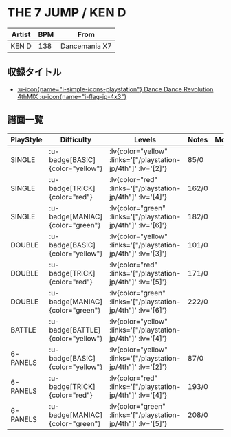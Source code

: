 # THE 7 JUMP / KEN D

|Artist|BPM|From|
|------|---|----|
|KEN D|138|Dancemania X7|

## 収録タイトル

- [ :u-icon{name="i-simple-icons-playstation"} Dance Dance Revolution 4thMIX :u-icon{name="i-flag-jp-4x3"} ](/playstation-jp/4th)

## 譜面一覧

|PlayStyle|Difficulty|Levels|Notes|Movie|
|---------|----------|------|-----|-----|
|SINGLE| :u-badge[BASIC]{color="yellow"} | :lv{color="yellow" :links='["/playstation-jp/4th"]' :lv='[2]'} |85/0||
|SINGLE| :u-badge[TRICK]{color="red"} | :lv{color="red" :links='["/playstation-jp/4th"]' :lv='[4]'} |162/0||
|SINGLE| :u-badge[MANIAC]{color="green"} | :lv{color="green" :links='["/playstation-jp/4th"]' :lv='[6]'} |182/0||
|DOUBLE| :u-badge[BASIC]{color="yellow"} | :lv{color="yellow" :links='["/playstation-jp/4th"]' :lv='[3]'} |101/0||
|DOUBLE| :u-badge[TRICK]{color="red"} | :lv{color="red" :links='["/playstation-jp/4th"]' :lv='[5]'} |171/0||
|DOUBLE| :u-badge[MANIAC]{color="green"} | :lv{color="green" :links='["/playstation-jp/4th"]' :lv='[6]'} |222/0||
|BATTLE| :u-badge[BATTLE]{color="yellow"} | :lv{color="yellow" :links='["/playstation-jp/4th"]' :lv='[4]'} |||
|6-PANELS| :u-badge[BASIC]{color="yellow"} | :lv{color="yellow" :links='["/playstation-jp/4th"]' :lv='[2]'} |87/0||
|6-PANELS| :u-badge[TRICK]{color="red"} | :lv{color="red" :links='["/playstation-jp/4th"]' :lv='[4]'} |193/0||
|6-PANELS| :u-badge[MANIAC]{color="green"} | :lv{color="green" :links='["/playstation-jp/4th"]' :lv='[5]'} |208/0||
